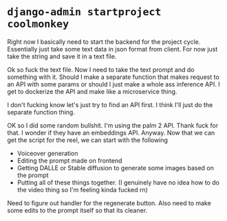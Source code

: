 # `django-admin startproject coolmonkey`

Right now I basically need to start the backend for the project cycle. Essentially just take some text data in json format from client. 
For now just take the string and save it in a text file.

Ok so fuck the text file. Now I need to take the text prompt and do something with it. 
Should I make a separate function that makes request to an API with some params or should I just make a whole ass inference API.
I get to dockerize the API and make like a microservice thing.

I don't fucking know let's just try to find an API first. I think I'll just do the separate function thing.

OK so I did some random bullshit. 
I'm using the palm 2 API. Thank fuck for that. 
I wonder if they have an embeddings API. 
Anyway. Now that we can get the script for the reel, we can start with the following

- Voiceover generation
- Editing the prompt made on frontend
- Getting DALLE or Stable diffusion to generate some images based on the prompt
- Putting all of these things together. (I genuinely have no idea how to do the video thing so I'm feeling kinda fucked rn)

Need to figure out handler for the regenerate button. 
Also need to make some edits to the prompt itself so that its cleaner.